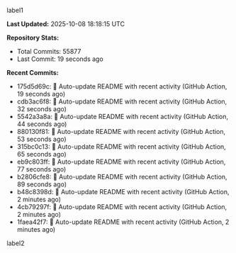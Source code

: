 
label1 
<!-- ACTIVITY_START -->
**Last Updated:** 2025-10-08 18:18:15 UTC

**Repository Stats:**
- Total Commits: 55877
- Last Commit: 19 seconds ago

**Recent Commits:**
- 175d5d69c: 🤖 Auto-update README with recent activity (GitHub Action, 19 seconds ago)
- cdb3ac6f8: 🤖 Auto-update README with recent activity (GitHub Action, 32 seconds ago)
- 5542a3a8a: 🤖 Auto-update README with recent activity (GitHub Action, 44 seconds ago)
- 880130f81: 🤖 Auto-update README with recent activity (GitHub Action, 53 seconds ago)
- 315bc0c13: 🤖 Auto-update README with recent activity (GitHub Action, 65 seconds ago)
- eb9c803ff: 🤖 Auto-update README with recent activity (GitHub Action, 77 seconds ago)
- b2806cfe8: 🤖 Auto-update README with recent activity (GitHub Action, 89 seconds ago)
- b48c8398d: 🤖 Auto-update README with recent activity (GitHub Action, 2 minutes ago)
- 4cb79297f: 🤖 Auto-update README with recent activity (GitHub Action, 2 minutes ago)
- 1faea42f7: 🤖 Auto-update README with recent activity (GitHub Action, 2 minutes ago)
<!-- ACTIVITY_END -->

label2
